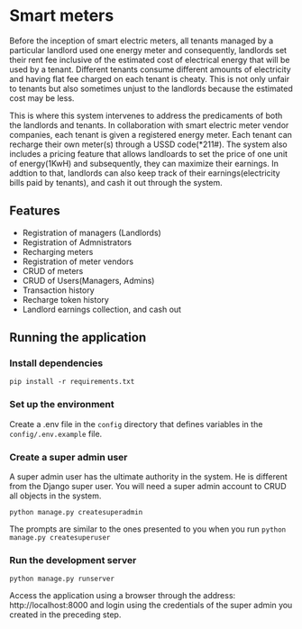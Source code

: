 # Smart meters

Before the inception of smart electric meters, all tenants managed by a particular landlord used one energy meter and consequently, landlords set their rent fee inclusive of the estimated cost of electrical energy that will be used by a tenant. Different tenants consume different amounts of electricity and having flat fee charged on each tenant is cheaty. This is not only unfair to tenants but also sometimes unjust to the landlords because the estimated cost may be less.

This is where this system intervenes to address the predicaments of both the landlords and tenants. In collaboration with smart electric meter vendor companies, each tenant is given a registered energy meter. Each tenant can recharge their own meter(s) through a USSD code(*211#). The system also includes a pricing feature that allows landloards to set the price of one unit of energy(1KwH) and subsequently, they can maximize their earnings. In addtion to that, landlords can also keep track of their earnings(electricity bills paid by tenants), and cash it out through the system.

## Features

* Registration of managers (Landlords)
* Registration of Admnistrators
* Recharging meters
* Registration of meter vendors
* CRUD of meters
* CRUD of Users(Managers, Admins)
* Transaction history
* Recharge token history
* Landlord earnings collection, and cash out

## Running the application

### Install dependencies

`pip install -r requirements.txt`

### Set up the environment

Create a .env file in the `config` directory that defines variables in the `config/.env.example` file.

### Create a super admin user

A super admin user has the ultimate authority in the system. He is different from the Django super user. You will need a super admin account to CRUD all objects in the system.

`python manage.py createsuperadmin`

The prompts are similar to the ones presented to you when you run `python manage.py createsuperuser`

### Run the development server

`python manage.py runserver`

Access the application using a browser through the address: http://localhost:8000 and login using the credentials of the super admin you created in the preceding step.
